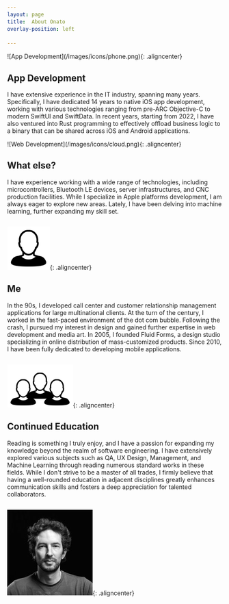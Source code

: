 ```yaml
---
layout: page
title:  About Onato
overlay-position: left

---
```


<div class="one_half column" markdown="1">
![App Development](/images/icons/phone.png){: .aligncenter}

## App Development
I have extensive experience in the IT industry, spanning many years. Specifically, I have dedicated 14 years to native iOS app development, working with various technologies ranging from pre-ARC Objective-C to modern SwiftUI and SwiftData. In recent years, starting from 2022, I have also ventured into Rust programming to effectively offload business logic to a binary that can be shared across iOS and Android applications.
</div>

<div class="one_half column last" markdown="1">
![Web Development](/images/icons/cloud.png){: .aligncenter}

## What else?
I have experience working with a wide range of technologies, including microcontrollers, Bluetooth LE devices, server infrastructures, and CNC production facilities. While I specialize in Apple platforms development, I am always eager to explore new areas. Lately, I have been delving into machine learning, further expanding my skill set.
</div>

<div class="clearboth"></div>

<div class="one_half column" markdown="1">

![Me](/images/icons/me.png){: .aligncenter}

## Me
In the 90s, I developed call center and customer relationship management applications for large multinational clients. At the turn of the century, I worked in the fast-paced environment of the dot com bubble. Following the crash, I pursued my interest in design and gained further expertise in web development and media art. In 2005, I founded Fluid Forms, a design studio specializing in online distribution of mass-customized products. Since 2010, I have been fully dedicated to developing mobile applications.

</div>

<div class="one_half column last" markdown="1">

![Partners](/images/icons/team.png){: .aligncenter}

## Continued Education
Reading is something I truly enjoy, and I have a passion for expanding my knowledge beyond the realm of software engineering. I have extensively explored various subjects such as QA, UX Design, Management, and Machine Learning through reading numerous standard works in these fields. While I don't strive to be a master of all trades, I firmly believe that having a well-rounded education in adjacent disciplines greatly enhances communication skills and fosters a deep appreciation for talented collaborators.
</div>

<div class="clearboth"></div>

![Stephen Williams](/images/stephen.jpg){: .aligncenter}
